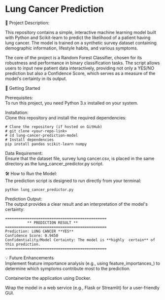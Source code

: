 
# Lung Cancer Prediction

🎯 Project Description:  

This repository contains a simple, interactive machine learning model built with Python and Scikit-learn to predict the likelihood of a patient having lung cancer. The model is trained on a synthetic survey dataset containing demographic information, lifestyle habits, and various symptoms.

The core of the project is a Random Forest Classifier, chosen for its robustness and performance in binary classification tasks. The script allows users to input new patient data interactively, providing not only a YES/NO prediction but also a Confidence Score, which serves as a measure of the model's certainty in its output.

🚀 Getting Started

Prerequisites:  
To run this project, you need Python 3.x installed on your system.

Installation:  
Clone this repository and install the required dependencies:

    # Clone the repository (if hosted on GitHub)
    # git clone <your-repo-link>
    # cd lung-cancer-prediction-model 
    # Install dependencies
    pip install pandas scikit-learn numpy

Data Requirement:  
Ensure that the dataset file, survey lung cancer.csv, is placed in the same directory as the lung_cancer_predictor.py script.

🛠️ How to Run the Model:  
The prediction script is designed to run directly from your terminal:

    python lung_cancer_predictor.py

Prediction Output:  
The output provides a clear result and an interpretation of the model's certainty:

    ==============================================
              ** PREDICTION RESULT **
    ==============================================
    Prediction: LUNG CANCER **YES**
    Confidence Score: 0.9450
    Confidentiality/Model Certainty: The model is **highly  certain** of this prediction.
    ==============================================

💡 Future Enhancements  
Implement feature importance analysis (e.g., using feature_importances_) to determine which symptoms contribute most to the prediction.

Containerize the application using Docker.

Wrap the model in a web service (e.g., Flask or Streamlit) for a user-friendly GUI.